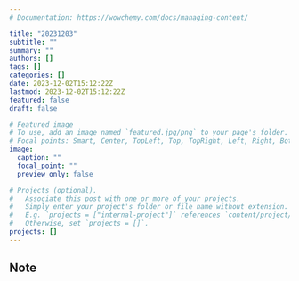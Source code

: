 ```yaml
---
# Documentation: https://wowchemy.com/docs/managing-content/

title: "20231203"
subtitle: ""
summary: ""
authors: []
tags: []
categories: []
date: 2023-12-02T15:12:22Z
lastmod: 2023-12-02T15:12:22Z
featured: false
draft: false

# Featured image
# To use, add an image named `featured.jpg/png` to your page's folder.
# Focal points: Smart, Center, TopLeft, Top, TopRight, Left, Right, BottomLeft, Bottom, BottomRight.
image:
  caption: ""
  focal_point: ""
  preview_only: false

# Projects (optional).
#   Associate this post with one or more of your projects.
#   Simply enter your project's folder or file name without extension.
#   E.g. `projects = ["internal-project"]` references `content/project/deep-learning/index.md`.
#   Otherwise, set `projects = []`.
projects: []
---
```


## Note

